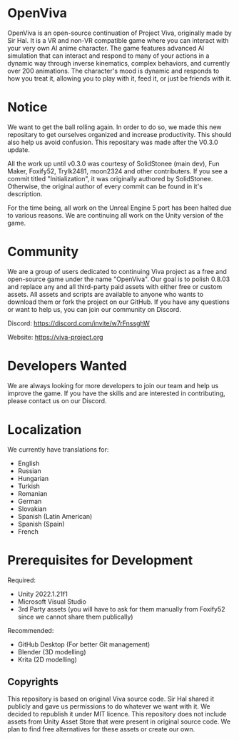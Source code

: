# OpenViva

OpenViva is an open-source continuation of Project Viva, originally made by Sir Hal. It is a VR and non-VR compatible game where you can interact with your very own AI anime character. The game features advanced AI simulation that can interact and respond to many of your actions in a dynamic way through inverse kinematics, complex behaviors, and currently over 200 animations. The character's mood is dynamic and responds to how you treat it, allowing you to play with it, feed it, or just be friends with it.

# Notice
We want to get the ball rolling again. In order to do so, we made this new repositary to get ourselves organized and increase productivity. This should also help us avoid confusion.
This repositary was made after the V0.3.0 update.

All the work up until v0.3.0 was courtesy of SolidStonee (main dev), Fun Maker, Foxify52, Trylk2481, moon2324 and other contributers. If you see a commit titled "Initialization", it was originally authored by SolidStonee. Otherwise, the original author of every commit can be found in it's description.

For the time being, all work on the Unreal Engine 5 port has been halted due to various reasons. We are continuing all work on the Unity version of the game.

# Community
We are a group of users dedicated to continuing Viva project as a free and open-source game under the name "OpenViva". Our goal is to polish 0.8.03 and replace any and all third-party paid assets with either free or custom assets. All assets and scripts are available to anyone who wants to download them or fork the project on our GitHub. If you have any questions or want to help us, you can join our community on Discord.

Discord: https://discord.com/invite/w7rFnssghW

Website: https://viva-project.org

# Developers Wanted
We are always looking for more developers to join our team and help us improve the game. If you have the skills and are interested in contributing, please contact us on our Discord.

# Localization
We currently have translations for:
- English
- Russian
- Hungarian 
- Turkish
- Romanian
- German
- Slovakian
- Spanish (Latin American)
- Spanish (Spain)
- French 

# Prerequisites for Development

Required:
- Unity 2022.1.21f1
- Microsoft Visual Studio
- 3rd Party assets (you will have to ask for them manually from Foxify52 since we cannot share them publically)

Recommended:
- GitHub Desktop (For better Git management)
- Blender (3D modelling)
- Krita (2D modelling)

## Copyrights

This repository is based on original Viva source code. Sir Hal shared
it publicly and gave us permissions to do whatever we want with it.
We decided to republish it under MIT licence. This repository does not
include assets from Unity Asset Store that were present in original source
code. We plan to find free alternatives for these assets or create our own.
